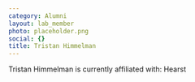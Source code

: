 ```yaml
---
category: Alumni
layout: lab_member
photo: placeholder.png
social: {}
title: Tristan Himmelman
---
```


Tristan Himmelman is currently affiliated with: Hearst